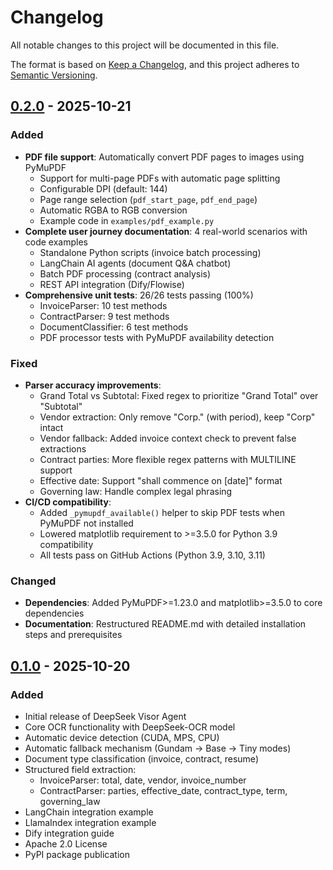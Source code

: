 # Changelog

All notable changes to this project will be documented in this file.

The format is based on [Keep a Changelog](https://keepachangelog.com/en/1.0.0/),
and this project adheres to [Semantic Versioning](https://semver.org/spec/v2.0.0.html).

## [0.2.0] - 2025-10-21

### Added
- **PDF file support**: Automatically convert PDF pages to images using PyMuPDF
  - Support for multi-page PDFs with automatic page splitting
  - Configurable DPI (default: 144)
  - Page range selection (`pdf_start_page`, `pdf_end_page`)
  - Automatic RGBA to RGB conversion
  - Example code in `examples/pdf_example.py`
- **Complete user journey documentation**: 4 real-world scenarios with code examples
  - Standalone Python scripts (invoice batch processing)
  - LangChain AI agents (document Q&A chatbot)
  - Batch PDF processing (contract analysis)
  - REST API integration (Dify/Flowise)
- **Comprehensive unit tests**: 26/26 tests passing (100%)
  - InvoiceParser: 10 test methods
  - ContractParser: 9 test methods
  - DocumentClassifier: 6 test methods
  - PDF processor tests with PyMuPDF availability detection

### Fixed
- **Parser accuracy improvements**:
  - Grand Total vs Subtotal: Fixed regex to prioritize "Grand Total" over "Subtotal"
  - Vendor extraction: Only remove "Corp." (with period), keep "Corp" intact
  - Vendor fallback: Added invoice context check to prevent false extractions
  - Contract parties: More flexible regex patterns with MULTILINE support
  - Effective date: Support "shall commence on [date]" format
  - Governing law: Handle complex legal phrasing
- **CI/CD compatibility**:
  - Added `_pymupdf_available()` helper to skip PDF tests when PyMuPDF not installed
  - Lowered matplotlib requirement to >=3.5.0 for Python 3.9 compatibility
  - All tests pass on GitHub Actions (Python 3.9, 3.10, 3.11)

### Changed
- **Dependencies**: Added PyMuPDF>=1.23.0 and matplotlib>=3.5.0 to core dependencies
- **Documentation**: Restructured README.md with detailed installation steps and prerequisites

## [0.1.0] - 2025-10-20

### Added
- Initial release of DeepSeek Visor Agent
- Core OCR functionality with DeepSeek-OCR model
- Automatic device detection (CUDA, MPS, CPU)
- Automatic fallback mechanism (Gundam → Base → Tiny modes)
- Document type classification (invoice, contract, resume)
- Structured field extraction:
  - InvoiceParser: total, date, vendor, invoice_number
  - ContractParser: parties, effective_date, contract_type, term, governing_law
- LangChain integration example
- LlamaIndex integration example
- Dify integration guide
- Apache 2.0 License
- PyPI package publication

[0.2.0]: https://github.com/JackChen-ai/deepseek-visor-agent/compare/v0.1.0...v0.2.0
[0.1.0]: https://github.com/JackChen-ai/deepseek-visor-agent/releases/tag/v0.1.0
